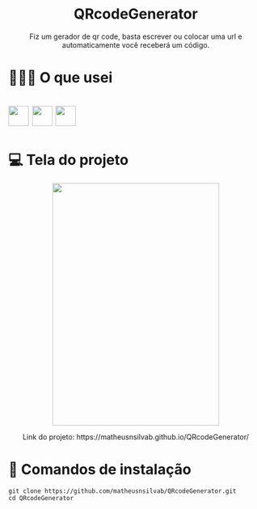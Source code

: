<h1 align="center">QRcodeGenerator</h1>
<p align="center">Fiz um gerador de qr code, basta escrever ou colocar uma url e automaticamente você receberá um código.</p> 

# 👨🏻‍💻 O que usei
<img src="https://cdn.jsdelivr.net/gh/devicons/devicon/icons/html5/html5-original.svg" width="40px" height="40px"/> <img src="https://cdn.jsdelivr.net/gh/devicons/devicon/icons/css3/css3-original.svg" width="40px" height="40px"/> <img src="https://cdn.jsdelivr.net/gh/devicons/devicon/icons/javascript/javascript-original.svg" width="40px" height="40px"/>
=
# 💻 Tela do projeto
<p align="center">
<img src="IMG/projeto.gif" width="330px" height="480px"/>
</p>

<p align="center">
   Link do projeto: https://matheusnsilvab.github.io/QRcodeGenerator/
</p>

# 🚀 Comandos de instalação
```
git clone https://github.com/matheusnsilvab/QRcodeGenerator.git
cd QRcodeGenerator
```